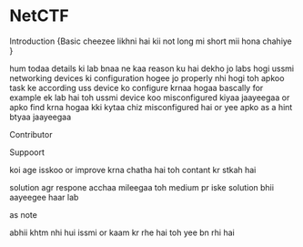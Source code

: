 # NetCTF
Introduction 
{Basic cheezee likhni hai kii not long mi short mii hona chahiye } 

hum todaa details ki lab bnaa ne kaa reason ku hai dekho jo labs hogi ussmi networking devices ki configuration hogee jo properly  nhi hogi 
toh apkoo task ke according uss device ko configure krnaa hogaa bascally for example ek lab hai toh ussmi device koo misconfigured kiyaa jaayeegaa
or apko find krna hogaa kki kytaa chiz misconfigured hai or yee apko as a hint btyaa jaayeegaa 

Contributor 

Suppoort 

koi age isskoo or improve krna chatha hai toh contant kr stkah hai

solution 
agr respone acchaa mileegaa toh medium pr iske solution bhii aayeegee haar lab

as note 

abhii khtm nhi hui 
issmi or kaam kr rhe hai toh yee bn rhi hai

